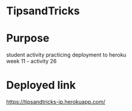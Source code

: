 # TipsandTricks

# Purpose 
student activity practicing deployment to heroku <br>
week 11 - activity 26

# Deployed link
https://tipsandtricks-jp.herokuapp.com/
